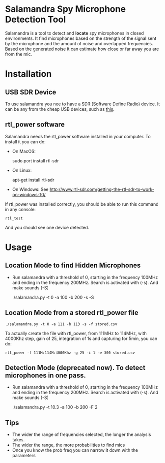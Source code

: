 # Salamandra Spy Microphone Detection Tool

Salamandra is a tool to detect and __locate__ spy microphones in closed environments. It find microphones based on the strength of the signal sent by the microphone and the amount of noise and overlapped frequencies. Based on the generated noise it can estimate how close or far away you are from the mic.


# Installation

## USB SDR Device
To use salamandra you nee to have a SDR (Software Define Radio) device. It can be any from the cheap USB devices, such as [this](http://www.dx.com/p/rtl2832u-r820t-mini-dvb-t-dab-fm-usb-digital-tv-dongle-black-170541).

## rtl_power software

Salamandra needs the rtl_power software installed in your computer. To install it you can do:

- On MacOS: 

    sudo port install rtl-sdr

- On Linux: 

    apt-get install rtl-sdr

- On Windows: See http://www.rtl-sdr.com/getting-the-rtl-sdr-to-work-on-windows-10/

If rtl_power was installed correctly, you should be able to run this command in any console:

    rtl_test

And you should see one device detected.


# Usage

## Location Mode to find Hidden Microphones

- Run salamandra with a threshold of 0, starting in the frequency 100MHz and ending in the frequency 200MHz. Search is activated with (-s). And make sounds (-S)

    ./salamandra.py -t 0 -a 100 -b 200 -s -S

## Location Mode from a stored rtl_power file

    ./salamandra.py -t 0 -a 111 -b 113 -s -f stored.csv

To actually create the file with rtl_power, from 111MHz to 114MHz, with 4000Khz step, gain of 25, integration of 1s and capturing for 5min, you can do:

    rtl_power -f 111M:114M:4000Khz -g 25 -i 1 -e 300 stored.csv

## Detection Mode (deprecated now). To detect microphones in one pass.

- Run salamandra with a threshold of 0, starting in the frequency 100MHz and ending in the frequency 200MHz. Search is activated with (-s). And make sounds (-S)

    ./salamandra.py -t 10.3 -a 100 -b 200 -F 2


## Tips

- The wider the range of frequencies selected, the longer the analysis takes.
- The wider the range, the more probabilities to find mics
- Once you know the prob freq you can narrow it down with the parameters

